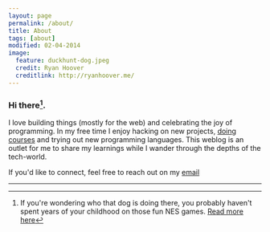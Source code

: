 ```yaml
---
layout: page
permalink: /about/
title: About 
tags: [about]
modified: 02-04-2014
image:
  feature: duckhunt-dog.jpeg
  credit: Ryan Hoover
  creditlink: http://ryanhoover.me/
---
```


### Hi there[^1].

I love building things (mostly for the web) and celebrating the joy of programming. In my free time I enjoy hacking on new projects, [doing courses](https://www.coursera.org/user/i/e4186f8a5a1d905570f125f4170056e0) and trying out new programming languages. This weblog is an outlet for me to share my learnings while I wander through the depths of the tech-world.

If you'd like to connect, feel free to reach out on my [email](mailto:prakhar1989@gmail.com)

---

[^1]: If you're wondering who that dog is doing there, you probably haven't spent years of your childhood on those fun NES games. [Read more here](http://en.wikipedia.org/wiki/Duck_Hunt#Legacy)
